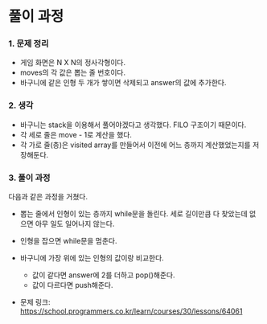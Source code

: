# 풀이 과정
### 1. 문제 정리
- 게임 화면은 N X N의 정사각형이다.
- moves의 각 값은 뽑는 줄 번호이다.
- 바구니에 같은 인형 두 개가 쌓이면 삭제되고 answer의 값에 추가한다.

### 2. 생각
- 바구니는 stack을 이용해서 풀어야겠다고 생각했다. FILO 구조이기 때문이다.
- 각 세로 줄은 move - 1로 계산을 했다.
- 각 가로 줄(층)은 visited array를 만들어서 이전에 어느 층까지 계산했었는지를 저장해둔다.

### 3. 풀이 과정
다음과 같은 과정을 거쳤다.
-  뽑는 줄에서 인형이 있는 층까지 while문을 돌린다. 세로 길이만큼 다 찾았는데 없으면 아무 일도 일어나지 않는다.
-  인형을 잡으면 while문을 멈춘다.
-  바구니에 가장 위에 있는 인형의 값이랑 비교한다.
    - 값이 같다면 answer에 2를 더하고 pop()해준다.
    - 값이 다르다면 push해준다.

- 문제 링크: https://school.programmers.co.kr/learn/courses/30/lessons/64061

